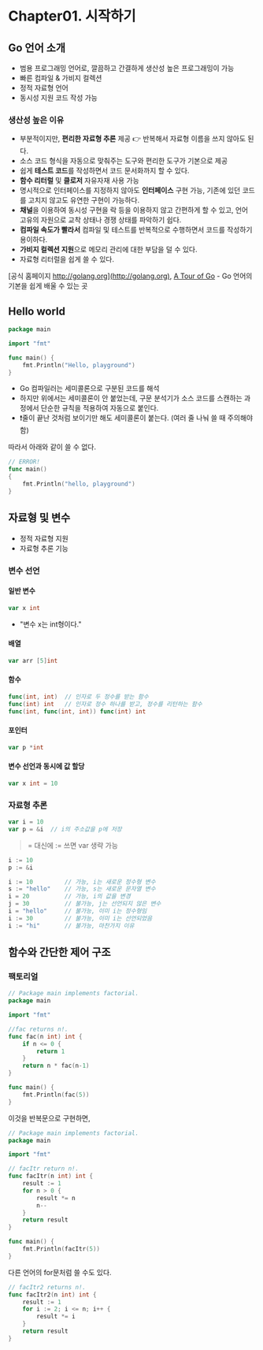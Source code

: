 # Chapter01. 시작하기

## Go 언어 소개

- 범용 프로그래밍 언어로, 깔끔하고 간결하게 생산성 높은 프로그래밍이 가능
- 빠른 컴파일 & 가비지 컬렉션
- 정적 자료형 언어
- 동시성 지원 코드 작성 가능

### 생산성 높은 이유

- 부분적이지만, **편리한 자료형 추론** 제공 :point_right: 반복해서 자료형 이름을 쓰지 않아도 된다.
- 소스 코드 형식을 자동으로 맞춰주는 도구와 편리한 도구가 기본으로 제공
- 쉽게 **테스트 코드**를 작성하면서 코드 문서화까지 할 수 있다.
- **함수 리터럴** 및 **클로저** 자유자재 사용 가능
- 명시적으로 인터페이스를 지정하지 않아도 **인터페이스** 구현 가능, 기존에 있던 코드를 고치지 않고도 유연한 구현이 가능하다.
- **채널**을 이용하여 동시성 구현을 락 등을 이용하지 않고 간편하게 할 수 있고, 언어 고유의 자원으로 교착 상태나 경쟁 상태를 파악하기 쉽다.
- **컴파일 속도가 빨라서** 컴파일 및 테스트를 반복적으로 수행하면서 코드를 작성하기 용이하다.
- **가비지 컬렉션 지원**으로 메모리 관리에 대한 부담을 덜 수 있다.
- 자료형 리터럴을 쉽게 쓸 수 있다.

[공식 홈페이지 http://golang.org](http://golang.org), [A Tour of Go](https://tour.golang.org) - Go 언어의 기본을 쉽게 배울 수 있는 곳

## Hello world

```go
package main

import "fmt"

func main() {
    fmt.Println("Hello, playground")
}
```

- Go 컴파일러는 세미콜론으로 구분된 코드를 해석
- 하지만 위에서는 세미콜론이 안 붙었는데, 구문 분석기가 소스 코드를 스캔하는 과정에서 단순한 규칙을 적용하여 자동으로 붙인다.
- :exclamation:줄이 끝난 것처럼 보이기만 해도 세미콜론이 붙는다. (여러 줄 나눠 쓸 때 주의해야 함)

따라서 아래와 같이 쓸 수 없다.

```go
// ERROR!
func main()
{
    fmt.Println("hello, playground")
}
```

## 자료형 및 변수

- 정적 자료형 지원
- 자료형 추론 기능

### 변수 선언

#### 일반 변수

```go
var x int
```

- "변수 x는 int형이다."

#### 배열

```go
var arr [5]int
```

#### 함수

```go
func(int, int)  // 인자로 두 정수를 받는 함수
func(int) int   // 인자로 정수 하나를 받고, 정수를 리턴하는 함수
func(int, func(int, int)) func(int) int
```

#### 포인터

```go
var p *int
```

#### 변수 선언과 동시에 값 할당

```go
var x int = 10
```

### 자료형 추론

```go
var i = 10
var p = &i  // i의 주소값을 p에 저장
```

> = 대신에 := 쓰면 var 생략 가능

```go
i := 10
p := &i
```

```go
i := 10         // 가능, i는 새로운 정수형 변수
s := "hello"    // 가능, s는 새로운 문자열 변수
i = 20          // 가능, i의 값을 변경
j = 30          // 불가능, j는 선언되지 않은 변수
i = "hello"     // 불가능, 이미 i는 정수형임
i := 30         // 불가능, 이미 i는 선언되었음
i := "hi"       // 불가능, 마찬가지 이유
```

## 함수와 간단한 제어 구조

### 팩토리얼

```go
// Package main implements factorial.
package main

import "fmt"

//fac returns n!.
func fac(n int) int {
    if n <= 0 {
        return 1
    }
    return n * fac(n-1)
}

func main() {
    fmt.Println(fac(5))
}
```

이것을 반복문으로 구현하면,

```go
// Package main implements factorial.
package main

import "fmt"

// facItr return n!.
func facItr(n int) int {
    result := 1
    for n > 0 {
        result *= n
        n--
    }
    return result
}

func main() {
    fmt.Println(facItr(5))
}
```

다른 언어의 for문처럼 쓸 수도 있다.

```go
// facItr2 returns n!.
func facItr2(n int) int {
    result := 1
    for i := 2; i <= n; i++ {
        result *= i
    }
    return result
}
```
